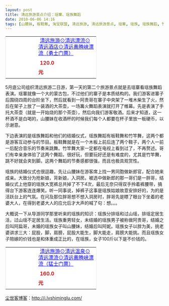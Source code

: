 ```yaml
---
layout: post
title: 清远旅游景点介绍：瑶寨、瑶族舞蹈
date: 2010-06-06 14:16
tags: [山腰妹, 板鞋舞, 淘宝联盟, 清远旅游, 清远旅游景点, 瑶寨, 瑶族, 瑶族舞蹈, 竹竿舞, 阿贵哥]
---
```

<table style="width: 290px; border: 1px solid #E6E6E6;" cellspacing="0" cellpadding="0" bgcolor="#ffffff">
<tbody>
<tr>
<td rowspan="2" align="center">
<div style="margin: 5px auto; width: 80px; height: 80px;"><a style="width: 80px; margin: 0px; padding: 0px; height: 80px; overflow: hidden;" href="http://s.click.taobao.com/t_1?i=oBttOcTGZY2%2FKg%3D%3D&amp;p=mm_14830273_0_0&amp;n=12" target="_blank"><img style="margin: 0px; border: none;" src="http://image.taobao.com/bao/uploaded/http://img02.taobaocdn.com/bao/uploaded/i2/T1awXWXe0hXXaA6AIZ_032923.jpg_sum.jpg" alt="" /></a></div></td>
<td colspan="2"><a style="height: 40px; width: 180px; margin: 5px; line-height: 20px; color: #0000ff;" href="http://s.click.taobao.com/t_1?i=oBttOcTGZY2%2FKg%3D%3D&amp;p=mm_14830273_0_0&amp;n=12" target="_blank">清远旅游⊙清远漂流⊙清远酒店⊙清远黄腾峡漂流（勇士门票）</a></td>
</tr>
<tr>
<td><span style="font-weight: 600; margin: 5px; line-height: 30px; color: #cc0000;">120.0元</span></td>
<td width="100px"><a href="http://s.click.taobao.com/t_1?i=oBttOcTGZY2%2FKg%3D%3D&amp;p=mm_14830273_0_0&amp;n=12" target="_blank"><img style="margin: 0px; pandding: 0px; line-height: 24px; vertical-align: text-bottom; border: none;" src="http://img.alimama.cn/images/tbk/cps/fgetccode_btn.gif" alt="" /></a></td>
</tr>
</tbody>
</table>
5月底公司组织清远旅游二日游，第一天的第二个旅游景点就是去瑶寨看瑶族舞蹈表演。瑶寨就像一个大的蒙古包，不过他们的寨子是本质结构的。我们游客进寨子后围绕四周的台阶坐下，然后就看到一阿贵哥在寨子中央架了一堆木柴生了火，然后在架子上放了一装酒的大茶壶，一场篝火舞蹈表演就打开了帷幕。先是表演了手托大茶壶（就是一开始烧的那个茶壶），然后向我们游客敬酒。后来才知道，这一杯酒不是白喝的，山腰妹在收酒杯的时候我们每个人都要在杯子里放一板硬币，以示谢意。

下边表演的是瑶族舞蹈和他们的结婚仪式，瑶族舞蹈有板鞋舞和竹竿舞，这两个都是游客互动参与的节目。板鞋舞就是在一个木板上前后连了两个鞋子，两个人一前一后配合音乐的节奏来跳舞。竹竿舞大家一定都在电视上看到过了，不再赘述。哥们有幸亲身体验了这两个舞蹈，很好玩，但要玩好还是有难度的，尤其是竹竿舞，跳不好就会夹到脚。这两个舞蹈的节奏感都很强，而且也极具观赏性。

瑶族的结婚仪式也很逗趣，先让山腰妹在游客席上找一男同胞做新郎官，配合她来成亲。大致分为抢新娘，背新娘，入洞房。被选中做新郎的那一哥们是一胖哥，结婚仪式上他穿的瑶族大宽裤总共掉了不下4次，最后无奈只得双手拎着裤腰带，搞得台下游客连连爆笑。听一同事说，掉裤子这事是瑶族姑娘故意安排好的，为的是活跃台上的气氛。在问及那位胖哥想不想入洞房时，胖哥先是瞟了眼台下坐着的老婆大人，在得到老婆大人的应允后才大声的喊了句：想。。。

大概说一下从导游同学那里听来的瑶族的知识：瑶族分排瑶和过山瑶，排瑶定居生活，过山瑶不定居生活。瑶族重男轻女，未结婚的瑶族男子被称做阿贵哥，结婚之后叫阿扁哥，未婚的瑶族女子叫山腰妹，结婚后叫阿妮。瑶族女子以胖为美，挑老婆讲求三大：屁股，脚，肩膀，屁股大能生，脚大能走，肩膀大能挑。而且瑶族女子陪嫁的价钱也是和体重成正比的，在瑶族，女子100斤以下是不价钱的。﻿
<table style="width: 290px; border: 1px solid #E6E6E6;" cellspacing="0" cellpadding="0" bgcolor="#ffffff">
<tbody>
<tr>
<td rowspan="2" align="center">
<div style="margin: 5px auto; width: 80px; height: 80px;"><a style="width: 80px; margin: 0px; padding: 0px; height: 80px; overflow: hidden;" href="http://s.click.taobao.com/t_1?i=oBttOcrBKX%2BoPA%3D%3D&amp;p=mm_14830273_0_0&amp;n=12" target="_blank"><img style="margin: 0px; border: none;" src="http://image.taobao.com/bao/uploaded/http://img02.taobaocdn.com/bao/uploaded/i2/T1awXWXe0hXXaA6AIZ_032923.jpg_sum.jpg" alt="" /></a></div></td>
<td colspan="2"><a style="height: 40px; width: 180px; margin: 5px; line-height: 20px; color: #0000ff;" href="http://s.click.taobao.com/t_1?i=oBttOcrBKX%2BoPA%3D%3D&amp;p=mm_14830273_0_0&amp;n=12" target="_blank">清远旅游⊙清远温泉⊙清远漂流⊙清远黄腾峡漂流（猛士门票）</a></td>
</tr>
<tr>
<td><span style="font-weight: 600; margin: 5px; line-height: 30px; color: #cc0000;">160.0元</span></td>
<td width="100px"><a href="http://s.click.taobao.com/t_1?i=oBttOcrBKX%2BoPA%3D%3D&amp;p=mm_14830273_0_0&amp;n=12" target="_blank"><img style="margin: 0px; pandding: 0px; line-height: 24px; vertical-align: text-bottom; border: none;" src="http://img.alimama.cn/images/tbk/cps/fgetccode_btn.gif" alt="" /></a></td>
</tr>
</tbody>
</table>


<a href="http://i.lvshiminglu.com/">尘世客博客</a>：<a href="http://i.lvshiminglu.com/">http://i.lvshiminglu.com/</a>

